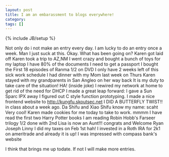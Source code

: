 ```yaml
---
layout: post
title: I am an embarassment to blogs everywhere!
category: 
tags: []
---
```

{% include JB/setup %}

Not only do i not make an entry every day.  I am lucky to do an entry
once a week.  Man I just suck at this.  Okay.  What has been going
on?
Karen got laid off
Karen took a trip to AZ,NM
I went crazy and bought a bunch of toys for my laptop
I have 80% of the documents I need to get a passport
I bought the First 18 episodes of Ranma 1/2 on DVD
I only have 2 weeks left of this sick work schedule
I had dinner with my Mom last week on Thurs
Karen stayed with my grandparents in San Angleo on her way back
It is my duty to take care of the situation! HA! (inside joke)
I rewired my network at home to get rid of the need for DHCP
I made a great leap forward: I gave a Sun Sparc IPX away
I figured out C style function prototyping.
I made a nice frontend website to http://kungfu.skoutsec.net
I DID A BUTTERFLY TWIST!! in class about a week ago.
Da Shifu and Xiao Shifu know my name: scaht Very cool!
Karen made cookies for me today to take to work. mmmm
I have read the first two Harry Potter books
I am reading Robin Hobb's Farseer trilogy 1/2 done with 2nd
Lisa is now an Aunt!!! congrats and Welcome Ryan Joseph Linny
I did my taxes on Feb 1st hah!
I invested in a Roth IRA for 2k1 on ameritrade and already it is up!
I was impressed with compass bank's website

I think that brings me up todate.  If not I will make more entries.

